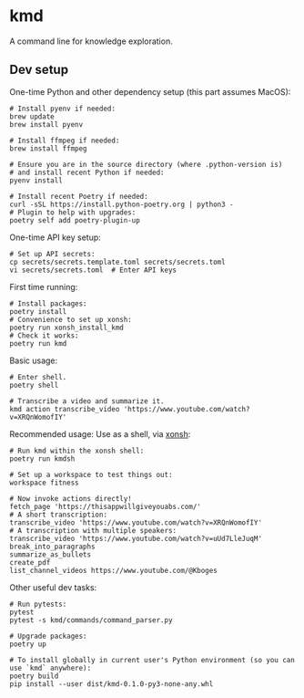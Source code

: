 # kmd

A command line for knowledge exploration.

## Dev setup

One-time Python and other dependency setup (this part assumes MacOS):

```
# Install pyenv if needed:
brew update
brew install pyenv

# Install ffmpeg if needed:
brew install ffmpeg

# Ensure you are in the source directory (where .python-version is)
# and install recent Python if needed:
pyenv install

# Install recent Poetry if needed:
curl -sSL https://install.python-poetry.org | python3 -
# Plugin to help with upgrades:
poetry self add poetry-plugin-up
```

One-time API key setup:

```
# Set up API secrets:
cp secrets/secrets.template.toml secrets/secrets.toml  
vi secrets/secrets.toml  # Enter API keys
```

First time running:

```
# Install packages:
poetry install
# Convenience to set up xonsh:
poetry run xonsh_install_kmd
# Check it works:
poetry run kmd
```

Basic usage:

```
# Enter shell.
poetry shell

# Transcribe a video and summarize it.
kmd action transcribe_video 'https://www.youtube.com/watch?v=XRQnWomofIY'
```

Recommended usage: Use as a shell, via [xonsh](https://xon.sh/):

```
# Run kmd within the xonsh shell:
poetry run kmdsh

# Set up a workspace to test things out:
workspace fitness

# Now invoke actions directly!
fetch_page 'https://thisappwillgiveyouabs.com/'
# A short transcription:
transcribe_video 'https://www.youtube.com/watch?v=XRQnWomofIY'
# A transcription with multiple speakers:
transcribe_video 'https://www.youtube.com/watch?v=uUd7LleJuqM'
break_into_paragraphs
summarize_as_bullets
create_pdf
list_channel_videos https://www.youtube.com/@Kboges
```

Other useful dev tasks:

```
# Run pytests:
pytest
pytest -s kmd/commands/command_parser.py

# Upgrade packages:
poetry up

# To install globally in current user's Python environment (so you can use `kmd` anywhere):
poetry build
pip install --user dist/kmd-0.1.0-py3-none-any.whl 
```
